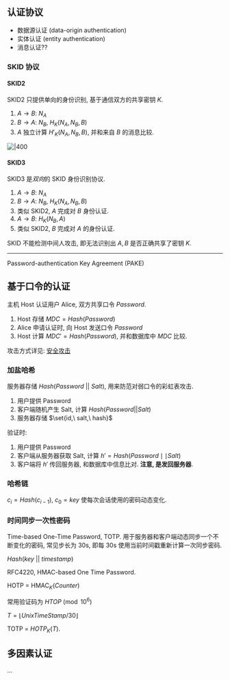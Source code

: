 ## 认证协议

- 数据源认证 (data-origin authentication)
- 实体认证 (entity authentication)
- 消息认证??

### SKID 协议

#### SKID2

SKID2 只提供单向的身份识别, 基于通信双方的共享密钥 $K$.

1. $A\rightarrow B:\ N_{A}$
2. $B\rightarrow A:\ N_{B},\ H_{K}(N_{A},N_{B},B)$
3. $A$ 独立计算 $H'_{K}(N_{A},N_{B},B)$, 并和来自 $B$ 的消息比较.

![|400](../../../attach/Pasted%20image%2020240611115541.avif)

#### SKID3

SKID3 是*双向*的 SKID 身份识别协议.

1. $A\rightarrow B:\ N_{A}$
2. $B\rightarrow A:\ N_{B},\ H_{K}(N_{A},N_{B},B)$
3. 类似 SKID2, $A$ 完成对 $B$ 身份认证.
4. $A\rightarrow B:\ H_{K}(N_{B},A)$
5. 类似 SKID2, $B$ 完成对 $A$ 的身份认证.

SKID 不能检测中间人攻击, 即无法识别出 $A, B$ 是否正确共享了密钥 $K$. 


***

Password-authentication Key Agreement (PAKE)

## 基于口令的认证

主机 Host 认证用户 Alice, 双方共享口令 $Password$. 

1. Host 存储 $MDC=Hash(Password)$
2. Alice 申请认证时, 向 Host 发送口令 $Password$
3. Host 计算 $MDC'=Hash(Password)$, 并和数据库中 $MDC$ 比较.

攻击方式详见: [安全攻击](../../安全攻击.md#1%208%201%201%20字典攻击)

### 加盐哈希

服务器存储 ${} Hash(Password\ ||\ Salt) {}$, 用来防范对弱口令的彩虹表攻击.

1. 用户提供 Password 
2. 客户端随机产生 Salt, 计算 $Hash(Password{ ||}Salt)$
3. 服务器存储 $\set{id,\ salt,\ hash}$

验证时:
1. 用户提供 Password
2. 客户端从服务器获取 Salt, 计算 ${} h'=Hash(Password\mid\mid Salt) {}$
3. 客户端将 $h'$ 传回服务器, 和数据库中信息比对. **注意, 是发回服务器**.

### 哈希链

$c_{i}=Hash(c_{i-1}),\ c_{0}=key$ 使每次会话使用的密码动态变化.

### 时间同步一次性密码

Time-based One-Time Password, TOTP. 用于服务器和客户端动态同步一个不断变化的密码, 常见步长为 30s, 即每 30s 使用当前时间戳重新计算一次同步密码.

$Hash(key\ ||\ timestamp)$ 

RFC4220, HMAC-based One Time Password.

HOTP = $\mathrm{HMAC}_{K}(Counter)$

常用验证码为 $HTOP \pmod{10^{6}}$

$T=\lfloor UnixTimeStamp/30 \rfloor$

TOTP = $HOTP_{K}(T)$.

## 多因素认证

...

